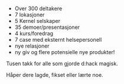 - Over 300 deltakere
- 7 lokasjoner 
- 5 Kernel selskaper
- 35 demoer/presentasjoner 
- 4 kurs/foredrag
- 7 case med eksternt helsepersonell
- nye relasjoner
- ny giv og flere potensielle nye produkter! 

Tusen takk for alle som gjorde d:hack magisk. 

Håper dere lagde, fikset eller lærte noe.
